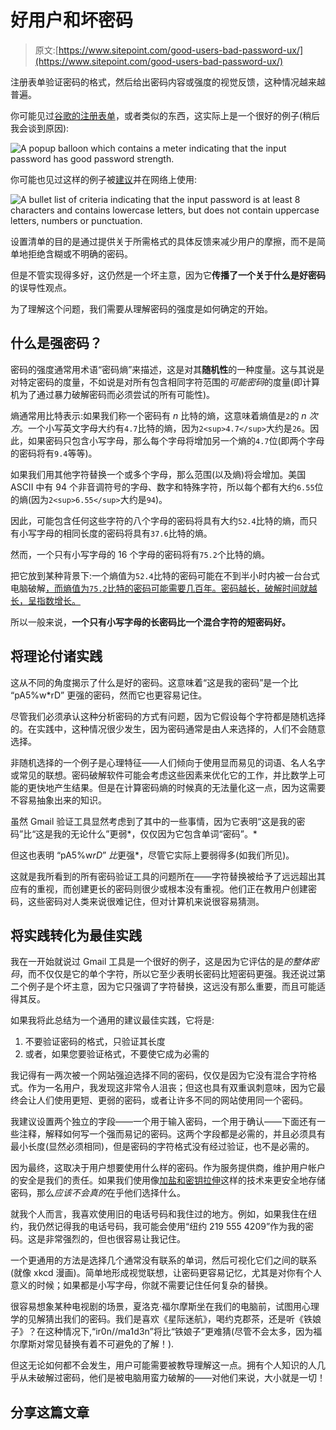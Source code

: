 # 好用户和坏密码

> 原文:[https://www.sitepoint.com/good-users-bad-password-ux/](https://www.sitepoint.com/good-users-bad-password-ux/)

注册表单验证密码的格式，然后给出密码内容或强度的视觉反馈，这种情况越来越普遍。

你可能见过[谷歌的注册表单](https://accounts.google.com/SignUp "Create your Google Account")，或者类似的东西，这实际上是一个很好的例子(稍后我会谈到原因):

![A popup balloon which contains a meter indicating that the input password has good password strength.](../Images/a2d22fd17e92e9be605a01a6fdef0d9d.png)

你可能也见过这样的例子被[建议](http://aerotwist.com/blog/better-password-form-fields/ "Better password form fields (Aerotwist)")并在网络上使用:

![A bullet list of criteria indicating that the input password is at least 8 characters and contains lowercase letters, but does not contain uppercase letters, numbers or punctuation.](../Images/c1778b41b0363f9db40ffaf39dfb8cee.png)

设置清单的目的是通过提供关于所需格式的具体反馈来减少用户的摩擦，而不是简单地拒绝含糊或不明确的密码。

但是不管实现得多好，这仍然是一个坏主意，因为它**传播了一个关于什么是好密码**的误导性观点。

为了理解这个问题，我们需要从理解密码的强度是如何确定的开始。

## 什么是强密码？

密码的强度通常用术语<q>密码熵</q>来描述，这是对其**随机性**的一种度量。这与其说是对特定密码的度量，不如说是对所有包含相同字符范围的*可能密码*的度量(即计算机为了通过暴力破解密码而必须尝试的所有可能性)。

熵通常用比特表示:如果我们称一个密码有 *n* 比特的熵，这意味着熵值是`2`的 *n 次方*。一个小写英文字母大约有`4.7`比特的熵，因为`2<sup>4.7</sup>`大约是`26`。因此，如果密码只包含小写字母，那么每个字母将增加另一个熵的`4.7`位(即两个字母的密码将有`9.4`等等)。

如果我们用其他字符替换一个或多个字母，那么范围(以及熵)将会增加。美国 ASCII 中有 94 个非音调符号的字母、数字和特殊字符，所以每个都有大约`6.55`位的熵(因为`2<sup>6.55</sup>`大约是`94`)。

因此，可能包含任何这些字符的八个字母的密码将具有大约`52.4`比特的熵，而只有小写字母的相同长度的密码将具有`37.6`比特的熵。

然而，一个只有小写字母的 16 个字母的密码将有`75.2`个比特的熵。

把它放到某种背景下:一个熵值为`52.4`比特的密码可能在不到半小时内被一台台式电脑破解[，而熵值为`75.2`比特的密码可能需要几百年。密码越长，破解时间就越长，呈指数增长。](http://www.passwordstrengthcalculator.org/index.php "Password Strength Calculator")

所以一般来说，**一个只有小写字母的长密码比一个混合字符的短密码好。**

## 将理论付诸实践

这从不同的角度揭示了什么是好的密码。这意味着<q>这是我的密码</q>是一个比 <q>pA5%w*rD</q> 更强的密码，然而它也更容易记住。

尽管我们必须承认这种分析密码的方式有问题，因为它假设每个字符都是随机选择的。在实践中，这种情况很少发生，因为密码通常是由人来选择的，人们不会随意选择。

非随机选择的一个例子是心理特征——人们倾向于使用显而易见的词语、名人名字或常见的联想。密码破解软件可能会考虑这些因素来优化它的工作，并比数学上可能的更快地产生结果。但是在计算密码熵的时候真的无法量化这一点，因为这需要不容易抽象出来的知识。

虽然 Gmail 验证工具显然考虑到了其中的一些事情，因为它表明<q>这是我的密码</q>比<q>这是我的无论什么</q>更弱*，仅仅因为它包含单词<q>密码</q>。*

但这也表明 <q>pA5%w*rD</q> 比*更强*，尽管它实际上要弱得多(如我们所见)。

这就是我所看到的所有密码验证工具的问题所在——字符替换被给予了远远超出其应有的重视，而创建更长的密码则很少或根本没有重视。他们正在教用户创建密码，这些密码对人类来说很难记住，但对计算机来说很容易猜测。

## 将实践转化为最佳实践

我在一开始就说过 Gmail 工具是一个很好的例子，这是因为它评估的是*的整体密码*，而不仅仅是它的单个字符，所以它至少表明长密码比短密码更强。我还说过第二个例子是个坏主意，因为它只强调了字符替换，这远没有那么重要，而且可能适得其反。

如果我将此总结为一个通用的建议最佳实践，它将是:

1.  不要验证密码的格式，只验证其长度
2.  或者，如果您要验证格式，不要使它成为必需的

我记得有一两次被一个网站强迫选择不同的密码，仅仅是因为它没有混合字符格式。作为一名用户，我发现这非常令人沮丧；但这也具有双重讽刺意味，因为它最终会让人们使用更短、更弱的密码，或者让许多不同的网站使用同一个密码。

我建议设置两个独立的字段——一个用于输入密码，一个用于确认——下面还有一些注释，解释如何写一个强而易记的密码。这两个字段都是必需的，并且必须具有最小长度(显然必须相同)，但是密码的字符格式没有经过验证，也不是必需的。

因为最终，这取决于用户想要使用什么样的密码。作为服务提供商，维护用户帐户的安全是我们的责任。如果我们使用像[加盐和密钥拉伸](https://crackstation.net/hashing-security.htm "Secure Salted Password Hashing (CrackStation)")这样的技术来更安全地存储密码，那么*应该不会真的*在乎他们选择什么。

就我个人而言，我喜欢使用旧的电话号码和我住过的地方。例如，如果我住在纽约，我仍然记得我的电话号码，我可能会使用“纽约 219 555 4209”作为我的密码。这是非常强烈的，但也很容易让我记住。

一个更通用的方法是选择几个通常没有联系的单词，然后可视化它们之间的联系(就像 xkcd 漫画)。简单地形成视觉联想，让密码更容易记忆，尤其是对你有个人意义的时候；如果都是小写字母，你就不需要记住任何复杂的替换。

很容易想象某种电视剧的场景，夏洛克·福尔摩斯坐在我们的电脑前，试图用心理学的见解猜出我们的密码。我们是喜欢《星际迷航》，喝约克郡茶，还是听《铁娘子》？在这种情况下,“ir0n//ma1d3n”将比“铁娘子”更难猜(尽管不会太多，因为福尔摩斯对常见替换有着不可避免的了解！).

但这无论如何都不会发生，用户可能需要被教导理解这一点。拥有个人知识的人几乎从未破解过密码，他们是被电脑用蛮力破解的——对他们来说，大小就是一切！

## 分享这篇文章